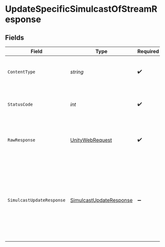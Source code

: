# UpdateSpecificSimulcastOfStreamResponse


## Fields

| Field                                                                                                                                                                                                                                                                       | Type                                                                                                                                                                                                                                                                        | Required                                                                                                                                                                                                                                                                    | Description                                                                                                                                                                                                                                                                 | Example                                                                                                                                                                                                                                                                     |
| --------------------------------------------------------------------------------------------------------------------------------------------------------------------------------------------------------------------------------------------------------------------------- | --------------------------------------------------------------------------------------------------------------------------------------------------------------------------------------------------------------------------------------------------------------------------- | --------------------------------------------------------------------------------------------------------------------------------------------------------------------------------------------------------------------------------------------------------------------------- | --------------------------------------------------------------------------------------------------------------------------------------------------------------------------------------------------------------------------------------------------------------------------- | --------------------------------------------------------------------------------------------------------------------------------------------------------------------------------------------------------------------------------------------------------------------------- |
| `ContentType`                                                                                                                                                                                                                                                               | *string*                                                                                                                                                                                                                                                                    | :heavy_check_mark:                                                                                                                                                                                                                                                          | HTTP response content type for this operation                                                                                                                                                                                                                               |                                                                                                                                                                                                                                                                             |
| `StatusCode`                                                                                                                                                                                                                                                                | *int*                                                                                                                                                                                                                                                                       | :heavy_check_mark:                                                                                                                                                                                                                                                          | HTTP response status code for this operation                                                                                                                                                                                                                                |                                                                                                                                                                                                                                                                             |
| `RawResponse`                                                                                                                                                                                                                                                               | [UnityWebRequest](https://docs.unity3d.com/2021.3/Documentation/ScriptReference/Networking.UnityWebRequest.html)                                                                                                                                                            | :heavy_check_mark:                                                                                                                                                                                                                                                          | Raw HTTP response; suitable for custom response parsing                                                                                                                                                                                                                     |                                                                                                                                                                                                                                                                             |
| `SimulcastUpdateResponse`                                                                                                                                                                                                                                                   | [SimulcastUpdateResponse](../../Models/Components/SimulcastUpdateResponse.md)                                                                                                                                                                                               | :heavy_minus_sign:                                                                                                                                                                                                                                                          | Stream's simulcast details fetched successfully                                                                                                                                                                                                                             | {<br/>"success": true,<br/>"data": {<br/>"simulcastId": "8717422d89288ad5958d4a86e9afe2a2",<br/>"url": "rtmp://hyd01.contribute.live-video.net/app/",<br/>"streamKey": "live_1012464221_DuM8W004MoZYNxQEZ0czODgfHCFBhk",<br/>"isEnabled": false,<br/>"metadata": {<br/>"simulcast_name": "Tech today"<br/>}<br/>}<br/>} |